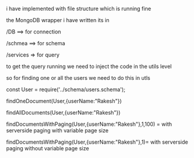 i have implemented with file structure which is running fine

the MongoDB wrapper i have written
its in 

/DB ==> for connection

/schmea ==> for schema

/services => for query



to get the query running we need to inject the code in the utils level

so for finding one or  all the users we need to do this in utls

const User = require('../schema/users.schema');

findOneDocument(User,{userName:"Rakesh"})

findAllDocuments(User,{userName:"Rakesh"})

findDocumentsWithPaging(User,{userName:"Rakesh"},1,100) = with serverside paging with variable page size

findDocumentsWithPaging(User,{userName:"Rakesh"},1)= with serverside paging without variable page size

